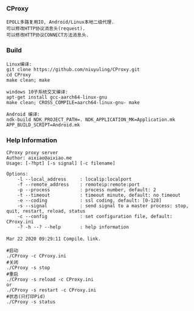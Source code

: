 ### CProxy
    EPOLL多路复用IO, Android/Linux本地二级代理.  
    可以修改HTTP协议消息头(request).  
    可以修改HTTP协议CONNECT方法消息头.  


### Build
    Linux编译:  
    git clone https://github.com/niuyuling/CProxy.git  
    cd CProxy  
    make clean; make  
    
    windows 10子系统交叉编译:  
    apt-get install gcc-aarch64-linux-gnu  
    make clean; CROSS_COMPILE=aarch64-linux-gnu- make  
    
    Android 编译:  
    ndk-build NDK_PROJECT_PATH=. NDK_APPLICATION_MK=Application.mk APP_BUILD_SCRIPT=Android.mk  

### Help Information
    CProxy proxy server
    Author: aixiao@aixiao.me
    Usage: [-?hpt] [-s signal] [-c filename]

    Options:
        -l --local_address     : localip:localport
        -f --remote_address    : remoteip:remote:port
        -p --process           : process number, default: 2
        -t --timeout           : timeout minute, default: no timeout
        -e --coding            : ssl coding, default: [0-128]
        -s --signal            : send signal to a master process: stop, quit, restart, reload, status
        -c --config            : set configuration file, default: CProxy.ini
        -? -h --? --help       : help information

    Mar 22 2020 09:29:11 Compile、link.

    #启动
    ./CProxy -c CProxy.ini
    #关闭
    ./CProxy -s stop
    #重启
    ./CProxy -s reload -c CProxy.ini
    or
    ./CProxy -s restart -c CProxy.ini
    #状态(只打印Pid)
    ./CProxy -s status
    